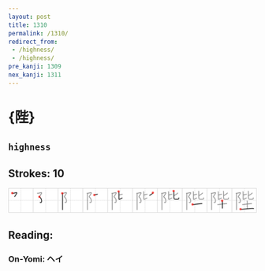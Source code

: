 ```yaml
---
layout: post
title: 1310
permalink: /1310/
redirect_from:
 - /highness/
 - /highness/
pre_kanji: 1309
nex_kanji: 1311
---
```


# {陛}

## `highness`

## Strokes: 10

<div class="stroke"><img src="../images/E9999B.png" /></div>

## Reading:

### On-Yomi: ヘイ
